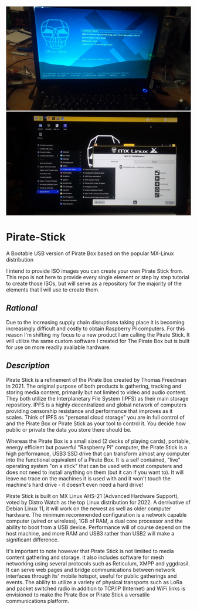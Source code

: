 ![image](https://github.com/ThomasFreedman/Pirate-Stick/blob/main/pirateStickBootScreen.png?raw=true)
![image](https://github.com/ThomasFreedman/Pirate-Stick/blob/main/pirateStickDesktop.jpg?raw=true)

# Pirate-Stick
A Bootable USB version of Pirate Box based on the popular MX-Linux distribution

I intend to provide ISO images you can create your own Pirate Stick from. This repo is not here to provide every single element or step by step tutorial to create those ISOs, but will serve as a repository for the majority of the elements that I will use to create them.

***Rational***
---------------------------------
Due to the increasing supply chain disruptions taking place it is becoming increasingly difficult and costly to obtain Raspberry Pi computers. For this reason I'm shifting my focus to a new product I am calling the Pirate Stick. It will utilize the same custom software I created for The Pirate Box but is built for use on more readily available hardware. 

***Description***
---------------------------------
Pirate Stick is a refinement of the Pirate Box created by Thomas Freedman in 2021. The original purpose of both products is gathering, tracking and storing media content, primarily but not limited to video and audio content. They both utilize the Interplanetary File System (IPFS) as their main storage repository. IPFS is a highly decentralized and global network of computers providing censorship resistance and performance that improves as it scales. Think of IPFS as "personal cloud storage" you are in full control of and the Pirate Box or Pirate Stick as your tool to control it. You decide how public or private the data you store there should be.

Whereas the Pirate Box is a small sized (2 decks of playing cards), portable, energy efficient but powerful "Raspberry Pi" computer, the Pirate Stick is a high performance, USB3 SSD drive that can transform almost any computer into the functional equivalent of a Pirate Box. It is a self contained, "live"  operating system "on a stick" that can be used with most computers and does not need to install anything on them (but it can if you want to). It will leave no trace on the machines it is used with and it won't touch the machine's hard drive - it doesn't even need a hard drive!

Pirate Stick is built on MX Linux AHS-21 (Advanced Hardware Support), voted by Distro Watch as the top Linux distribution for 2022. A derrivative of Debian Linux 11, it will work on the newest as well as older computer hardware. The minimum recommended configuration is a network capable computer (wired or wireless), 1GB of RAM, a dual core processor and the ability to boot from a USB device. Performance will of course depend on the host machine, and more RAM and USB3 rather than USB2 will make a significant difference.

It's important to note however that Pirate Stick is not limiited to media content gathering and storage. It also includes software for mesh networking using several protocols such as Reticulum, XMPP and yggdrasil. It can serve web pages and bridge communications between network interfaces through its' mobile hotspot, useful for public gatherings and events. The ability to utilize a variety of physical transports such as LoRa and packet switched radio in addition to TCP/IP (Internet) and WiFi links is envisioned to make the Pirate Box or Pirate Stick a versatile communications platform.
